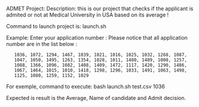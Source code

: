 ADMET Project:
Description: this is our project that checks if the applicant is admited or not at Medical University in USA based on its average !

Command to launch project is: launch.sh <OUTPUT FILE PATH> <Application Number: >

Example: Enter your application number :
    Please notice that all application number are in the list below :

       1036, 1072, 1294, 1467, 1039, 1021, 1016, 1025, 1032, 1268, 1087,
       1047, 1050, 1495, 1263, 1354, 1028, 1011, 1480, 1489, 1008, 1257,
       1088, 1366, 1096, 1082, 1408, 1409, 1472, 1117, 1420, 1290, 1486,
       1067, 1464, 1015, 1010, 1418, 1298, 1296, 1033, 1491, 1063, 1498,
       1125, 1080, 1259, 1152, 1029

For exemple, command to execute: bash launch.sh test.csv 1036

Expected is result is the Average, Name of candidate and Admit decision.
